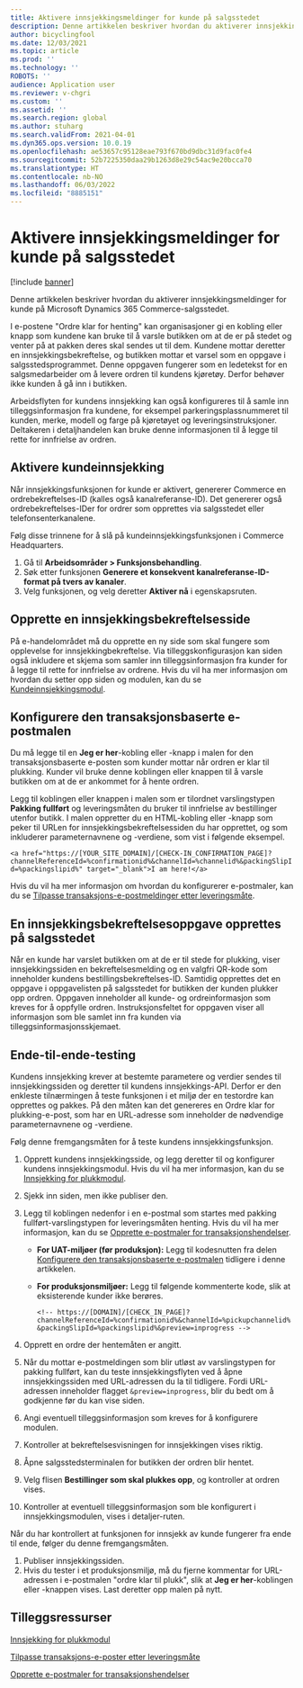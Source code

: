 ```yaml
---
title: Aktivere innsjekkingsmeldinger for kunde på salgsstedet
description: Denne artikkelen beskriver hvordan du aktiverer innsjekkingsmeldinger for kunde på Microsoft Dynamics 365 Commerce-salgsstedet.
author: bicyclingfool
ms.date: 12/03/2021
ms.topic: article
ms.prod: ''
ms.technology: ''
ROBOTS: ''
audience: Application user
ms.reviewer: v-chgri
ms.custom: ''
ms.assetid: ''
ms.search.region: global
ms.author: stuharg
ms.search.validFrom: 2021-04-01
ms.dyn365.ops.version: 10.0.19
ms.openlocfilehash: ae53657c95128eae793f670bd9dbc31d9fac0fe4
ms.sourcegitcommit: 52b7225350daa29b1263d8e29c54ac9e20bcca70
ms.translationtype: HT
ms.contentlocale: nb-NO
ms.lasthandoff: 06/03/2022
ms.locfileid: "8885151"
---
```

# <a name="enable-customer-check-in-notifications-in-point-of-sale-pos"></a>Aktivere innsjekkingsmeldinger for kunde på salgsstedet

[!include [banner](includes/banner.md)]

Denne artikkelen beskriver hvordan du aktiverer innsjekkingsmeldinger for kunde på Microsoft Dynamics 365 Commerce-salgsstedet.

I e-postene "Ordre klar for henting" kan organisasjoner gi en kobling eller knapp som kundene kan bruke til å varsle butikken om at de er på stedet og venter på at pakken deres skal sendes ut til dem. Kundene mottar deretter en innsjekkingsbekreftelse, og butikken mottar et varsel som en oppgave i salgsstedsprogrammet. Denne oppgaven fungerer som en ledetekst for en salgsmedarbeider om å levere ordren til kundens kjøretøy. Derfor behøver ikke kunden å gå inn i butikken.

Arbeidsflyten for kundens innsjekking kan også konfigureres til å samle inn tilleggsinformasjon fra kundene, for eksempel parkeringsplassnummeret til kunden, merke, modell og farge på kjøretøyet og leveringsinstruksjoner. Deltakeren i detaljhandelen kan bruke denne informasjonen til å legge til rette for innfrielse av ordren.

## <a name="enable-customer-check-in"></a>Aktivere kundeinnsjekking

Når innsjekkingsfunksjonen for kunde er aktivert, genererer Commerce en ordrebekreftelses-ID (kalles også kanalreferanse-ID). Det genererer også ordrebekreftelses-IDer for ordrer som opprettes via salgsstedet eller telefonsenterkanalene. 

Følg disse trinnene for å slå på kundeinnsjekkingsfunksjonen i Commerce Headquarters.

1. Gå til **Arbeidsområder \> Funksjonsbehandling**.
2. Søk etter funksjonen **Generere et konsekvent kanalreferanse-ID-format på tvers av kanaler**. 
3. Velg funksjonen, og velg deretter **Aktiver nå** i egenskapsruten. 

## <a name="create-a-check-in-confirmation-page"></a>Opprette en innsjekkingsbekreftelsesside

På e-handelområdet må du opprette en ny side som skal fungere som opplevelse for innsjekkingbekreftelse. Via tilleggskonfigurasjon kan siden også inkludere et skjema som samler inn tilleggsinformasjon fra kunder for å legge til rette for innfrielse av ordrene. Hvis du vil ha mer informasjon om hvordan du setter opp siden og modulen, kan du se [Kundeinnsjekkingsmodul](check-in-pickup-module.md).

## <a name="configure-the-transactional-email-template"></a>Konfigurere den transaksjonsbaserte e-postmalen

Du må legge til en **Jeg er her**-kobling eller -knapp i malen for den transaksjonsbaserte e-posten som kunder mottar når ordren er klar til plukking. Kunder vil bruke denne koblingen eller knappen til å varsle butikken om at de er ankommet for å hente ordren. 

Legg til koblingen eller knappen i malen som er tilordnet varslingstypen **Pakking fullført** og leveringsmåten du bruker til innfrielse av bestillinger utenfor butikk. I malen oppretter du en HTML-kobling eller -knapp som peker til URLen for innsjekkingsbekreftelsessiden du har opprettet, og som inkluderer parameternavnene og -verdiene, som vist i følgende eksempel.

`<a href="https://[YOUR_SITE_DOMAIN]/[CHECK-IN_CONFIRMATION_PAGE]?channelReferenceId=%confirmationid%&channelId=%channelid%&packingSlipId=%packingslipid%" target="_blank">I am here!</a>`

Hvis du vil ha mer informasjon om hvordan du konfigurerer e-postmaler, kan du se [Tilpasse transaksjons-e-postmeldinger etter leveringsmåte](customize-email-delivery-mode.md). 

## <a name="a-check-in-confirmation-task-is-created-in-pos"></a>En innsjekkingsbekreftelsesoppgave opprettes på salgsstedet

Når en kunde har varslet butikken om at de er til stede for plukking, viser innsjekkingssiden en bekreftelsesmelding og en valgfri QR-kode som inneholder kundens bestillingsbekreftelses-ID. Samtidig opprettes det en oppgave i oppgavelisten på salgsstedet for butikken der kunden plukker opp ordren. Oppgaven inneholder all kunde- og ordreinformasjon som kreves for å oppfylle ordren. Instruksjonsfeltet for oppgaven viser all informasjon som ble samlet inn fra kunden via tilleggsinformasjonsskjemaet.

## <a name="end-to-end-testing"></a>Ende-til-ende-testing

Kundens innsjekking krever at bestemte parametere og verdier sendes til innsjekkingssiden og deretter til kundens innsjekkings-API. Derfor er den enkleste tilnærmingen å teste funksjonen i et miljø der en testordre kan opprettes og pakkes. På den måten kan det genereres en Ordre klar for plukking-e-post, som har en URL-adresse som inneholder de nødvendige parameternavnene og -verdiene.

Følg denne fremgangsmåten for å teste kundens innsjekkingsfunksjon.

1. Opprett kundens innsjekkingsside, og legg deretter til og konfigurer kundens innsjekkingsmodul. Hvis du vil ha mer informasjon, kan du se [Innsjekking for plukkmodul](check-in-pickup-module.md). 
1. Sjekk inn siden, men ikke publiser den.
1. Legg til koblingen nedenfor i en e-postmal som startes med pakking fullført-varslingstypen for leveringsmåten henting. Hvis du vil ha mer informasjon, kan du se [Opprette e-postmaler for transaksjonshendelser](email-templates-transactions.md).

    - **For UAT-miljøer (før produksjon):** Legg til kodesnutten fra delen [Konfigurere den transaksjonsbaserte e-postmalen](#configure-the-transactional-email-template) tidligere i denne artikkelen.
    - **For produksjonsmiljøer:** Legg til følgende kommenterte kode, slik at eksisterende kunder ikke berøres.

        `<!-- https://[DOMAIN]/[CHECK_IN_PAGE]?channelReferenceId=%confirmationid%&channelId=%pickupchannelid%&packingSlipId=%packingslipid%&preview=inprogress -->`

1. Opprett en ordre der hentemåten er angitt.
1. Når du mottar e-postmeldingen som blir utløst av varslingstypen for pakking fullført, kan du teste innsjekkingsflyten ved å åpne innsjekkingssiden med URL-adressen du la til tidligere. Fordi URL-adressen inneholder flagget `&preview=inprogress`, blir du bedt om å godkjenne før du kan vise siden.
1. Angi eventuell tilleggsinformasjon som kreves for å konfigurere modulen.
1. Kontroller at bekreftelsesvisningen for innsjekkingen vises riktig.
1. Åpne salgsstedsterminalen for butikken der ordren blir hentet.
1. Velg flisen **Bestillinger som skal plukkes opp**, og kontroller at ordren vises.
1. Kontroller at eventuell tilleggsinformasjon som ble konfigurert i innsjekkingsmodulen, vises i detaljer-ruten.

Når du har kontrollert at funksjonen for innsjekk av kunde fungerer fra ende til ende, følger du denne fremgangsmåten.

1. Publiser innsjekkingssiden.
1. Hvis du tester i et produksjonsmiljø, må du fjerne kommentar for URL-adressen i e-postmalen "ordre klar til plukk", slik at **Jeg er her**-koblingen eller -knappen vises. Last deretter opp malen på nytt.

## <a name="additional-resources"></a>Tilleggsressurser

[Innsjekking for plukkmodul](check-in-pickup-module.md)

[Tilpasse transaksjons-e-poster etter leveringsmåte](customize-email-delivery-mode.md)

[Opprette e-postmaler for transaksjonshendelser](email-templates-transactions.md)
